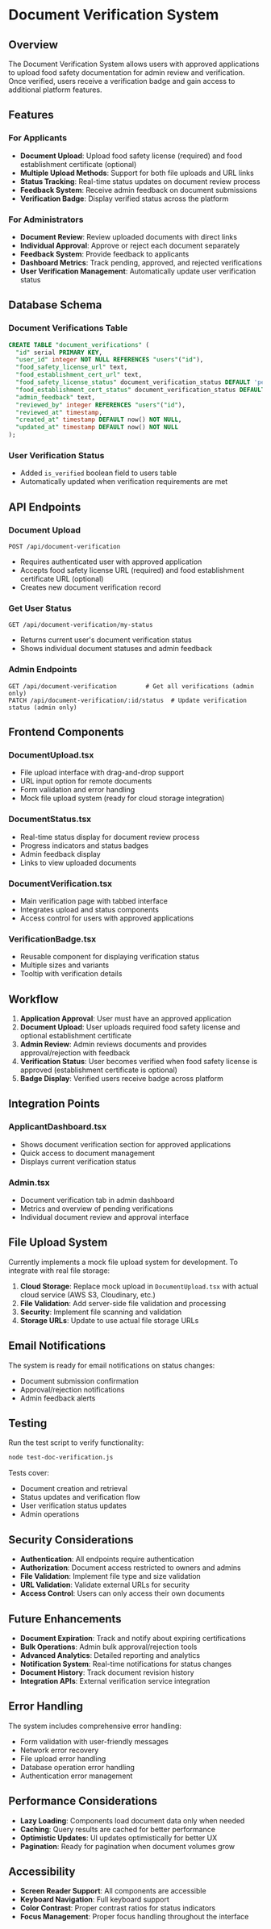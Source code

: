 # Document Verification System

## Overview

The Document Verification System allows users with approved applications to upload food safety documentation for admin review and verification. Once verified, users receive a verification badge and gain access to additional platform features.

## Features

### For Applicants
- **Document Upload**: Upload food safety license (required) and food establishment certificate (optional)
- **Multiple Upload Methods**: Support for both file uploads and URL links
- **Status Tracking**: Real-time status updates on document review process
- **Feedback System**: Receive admin feedback on document submissions
- **Verification Badge**: Display verified status across the platform

### For Administrators
- **Document Review**: Review uploaded documents with direct links
- **Individual Approval**: Approve or reject each document separately
- **Feedback System**: Provide feedback to applicants
- **Dashboard Metrics**: Track pending, approved, and rejected verifications
- **User Verification Management**: Automatically update user verification status

## Database Schema

### Document Verifications Table
```sql
CREATE TABLE "document_verifications" (
  "id" serial PRIMARY KEY,
  "user_id" integer NOT NULL REFERENCES "users"("id"),
  "food_safety_license_url" text,
  "food_establishment_cert_url" text,
  "food_safety_license_status" document_verification_status DEFAULT 'pending',
  "food_establishment_cert_status" document_verification_status DEFAULT 'pending',
  "admin_feedback" text,
  "reviewed_by" integer REFERENCES "users"("id"),
  "reviewed_at" timestamp,
  "created_at" timestamp DEFAULT now() NOT NULL,
  "updated_at" timestamp DEFAULT now() NOT NULL
);
```

### User Verification Status
- Added `is_verified` boolean field to users table
- Automatically updated when verification requirements are met

## API Endpoints

### Document Upload
```
POST /api/document-verification
```
- Requires authenticated user with approved application
- Accepts food safety license URL (required) and food establishment certificate URL (optional)
- Creates new document verification record

### Get User Status
```
GET /api/document-verification/my-status
```
- Returns current user's document verification status
- Shows individual document statuses and admin feedback

### Admin Endpoints
```
GET /api/document-verification        # Get all verifications (admin only)
PATCH /api/document-verification/:id/status  # Update verification status (admin only)
```

## Frontend Components

### DocumentUpload.tsx
- File upload interface with drag-and-drop support
- URL input option for remote documents
- Form validation and error handling
- Mock file upload system (ready for cloud storage integration)

### DocumentStatus.tsx
- Real-time status display for document review process
- Progress indicators and status badges
- Admin feedback display
- Links to view uploaded documents

### DocumentVerification.tsx
- Main verification page with tabbed interface
- Integrates upload and status components
- Access control for users with approved applications

### VerificationBadge.tsx
- Reusable component for displaying verification status
- Multiple sizes and variants
- Tooltip with verification details

## Workflow

1. **Application Approval**: User must have an approved application
2. **Document Upload**: User uploads required food safety license and optional establishment certificate
3. **Admin Review**: Admin reviews documents and provides approval/rejection with feedback
4. **Verification Status**: User becomes verified when food safety license is approved (establishment certificate is optional)
5. **Badge Display**: Verified users receive badge across platform

## Integration Points

### ApplicantDashboard.tsx
- Shows document verification section for approved applications
- Quick access to document management
- Displays current verification status

### Admin.tsx
- Document verification tab in admin dashboard
- Metrics and overview of pending verifications
- Individual document review and approval interface

## File Upload System

Currently implements a mock file upload system for development. To integrate with real file storage:

1. **Cloud Storage**: Replace mock upload in `DocumentUpload.tsx` with actual cloud service (AWS S3, Cloudinary, etc.)
2. **File Validation**: Add server-side file validation and processing
3. **Security**: Implement file scanning and validation
4. **Storage URLs**: Update to use actual file storage URLs

## Email Notifications

The system is ready for email notifications on status changes:
- Document submission confirmation
- Approval/rejection notifications
- Admin feedback alerts

## Testing

Run the test script to verify functionality:
```bash
node test-doc-verification.js
```

Tests cover:
- Document creation and retrieval
- Status updates and verification flow
- User verification status updates
- Admin operations

## Security Considerations

- **Authentication**: All endpoints require authentication
- **Authorization**: Document access restricted to owners and admins
- **File Validation**: Implement file type and size validation
- **URL Validation**: Validate external URLs for security
- **Access Control**: Users can only access their own documents

## Future Enhancements

- **Document Expiration**: Track and notify about expiring certifications
- **Bulk Operations**: Admin bulk approval/rejection tools
- **Advanced Analytics**: Detailed reporting and analytics
- **Notification System**: Real-time notifications for status changes
- **Document History**: Track document revision history
- **Integration APIs**: External verification service integration

## Error Handling

The system includes comprehensive error handling:
- Form validation with user-friendly messages
- Network error recovery
- File upload error handling
- Database operation error handling
- Authentication error management

## Performance Considerations

- **Lazy Loading**: Components load document data only when needed
- **Caching**: Query results are cached for better performance
- **Optimistic Updates**: UI updates optimistically for better UX
- **Pagination**: Ready for pagination when document volumes grow

## Accessibility

- **Screen Reader Support**: All components are accessible
- **Keyboard Navigation**: Full keyboard support
- **Color Contrast**: Proper contrast ratios for status indicators
- **Focus Management**: Proper focus handling throughout the interface 